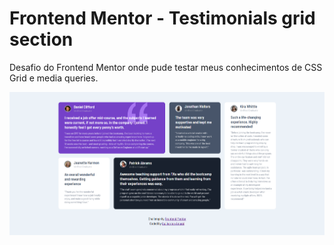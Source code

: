 # Frontend Mentor - Testimonials grid section

Desafio do Frontend Mentor onde pude testar meus conhecimentos de CSS Grid e media queries.

![Resultado versão desktop](./minha-versao.png)